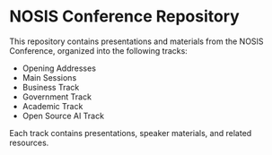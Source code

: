 # NOSIS Conference Repository

This repository contains presentations and materials from the NOSIS Conference, organized into the following tracks:

- Opening Addresses
- Main Sessions
- Business Track
- Government Track
- Academic Track
- Open Source AI Track

Each track contains presentations, speaker materials, and related resources.
